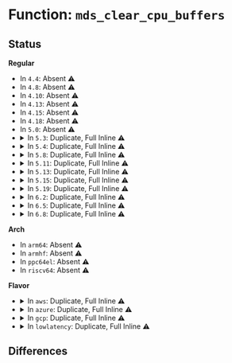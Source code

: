 # Function: <code>mds_clear_cpu_buffers</code>

## Status
<b>Regular</b>
<ul>
<li>
In <code>4.4</code>: Absent ⚠️
</li>
<li>
In <code>4.8</code>: Absent ⚠️
</li>
<li>
In <code>4.10</code>: Absent ⚠️
</li>
<li>
In <code>4.13</code>: Absent ⚠️
</li>
<li>
In <code>4.15</code>: Absent ⚠️
</li>
<li>
In <code>4.18</code>: Absent ⚠️
</li>
<li>
In <code>5.0</code>: Absent ⚠️
</li>
<li>
<details>
<summary>In <code>5.3</code>: Duplicate, Full Inline ⚠️</summary>

**Collision:** Static Duplication

**Inline:** Full

**Transformation:** False

**Instances:**

```
In arch/x86/entry/common.c (ffffffff810047fa)
Location: arch/x86/include/asm/nospec-branch.h:323
Inline: True
Inline callers:
  - arch/x86/entry/common.c:do_fast_syscall_32
  - arch/x86/entry/common.c:do_fast_syscall_32
  - arch/x86/entry/common.c:do_int80_syscall_32
  - arch/x86/entry/common.c:do_syscall_64
```
```
In arch/x86/kernel/nmi.c (ffffffff81035d60)
Location: arch/x86/include/asm/nospec-branch.h:323
Inline: True
```
```
In arch/x86/kernel/process.c (ffffffff81a9cb86)
Location: arch/x86/include/asm/nospec-branch.h:323
Inline: True
Inline callers:
  - arch/x86/kernel/process.c:mwait_idle
  - arch/x86/kernel/process.c:stop_this_cpu
```
```
In arch/x86/kernel/acpi/cstate.c (ffffffff81a9cd47)
Location: arch/x86/include/asm/nospec-branch.h:323
Inline: True
Inline callers:
  - arch/x86/kernel/acpi/cstate.c:acpi_processor_ffh_cstate_enter
```
```
In arch/x86/kernel/smpboot.c (ffffffff81064931)
Location: arch/x86/include/asm/nospec-branch.h:323
Inline: True
Inline callers:
  - arch/x86/kernel/smpboot.c:native_play_dead
  - arch/x86/kernel/smpboot.c:hlt_play_dead
```
```
In arch/x86/kernel/kvm.c (ffffffff81076d6f)
Location: arch/x86/include/asm/nospec-branch.h:323
Inline: True
Inline callers:
  - arch/x86/kernel/kvm.c:kvm_async_pf_task_wait
```
```
In arch/x86/kernel/paravirt.c (ffffffff81a9cda5)
Location: arch/x86/include/asm/nospec-branch.h:323
Inline: True
Inline callers:
  - arch/x86/kernel/paravirt.c:native_halt
  - arch/x86/kernel/paravirt.c:native_safe_halt
```
```
In drivers/idle/intel_idle.c (ffffffff815b3b52)
Location: arch/x86/include/asm/nospec-branch.h:323
Inline: True
Inline callers:
  - drivers/idle/intel_idle.c:intel_idle_s2idle
  - drivers/idle/intel_idle.c:intel_idle
```
</details>
</li>
<li>
<details>
<summary>In <code>5.4</code>: Duplicate, Full Inline ⚠️</summary>

**Collision:** Static Duplication

**Inline:** Full

**Transformation:** False

**Instances:**

```
In arch/x86/entry/common.c (ffffffff8100485a)
Location: arch/x86/include/asm/nospec-branch.h:323
Inline: True
Inline callers:
  - arch/x86/entry/common.c:do_fast_syscall_32
  - arch/x86/entry/common.c:do_fast_syscall_32
  - arch/x86/entry/common.c:do_int80_syscall_32
  - arch/x86/entry/common.c:do_syscall_64
```
```
In arch/x86/kernel/nmi.c (ffffffff8103657b)
Location: arch/x86/include/asm/nospec-branch.h:323
Inline: True
```
```
In arch/x86/kernel/process.c (ffffffff81ad43d6)
Location: arch/x86/include/asm/nospec-branch.h:323
Inline: True
Inline callers:
  - arch/x86/kernel/process.c:mwait_idle
  - arch/x86/kernel/process.c:stop_this_cpu
```
```
In arch/x86/kernel/acpi/cstate.c (ffffffff81ad4597)
Location: arch/x86/include/asm/nospec-branch.h:323
Inline: True
Inline callers:
  - arch/x86/kernel/acpi/cstate.c:acpi_processor_ffh_cstate_enter
```
```
In arch/x86/kernel/smpboot.c (ffffffff81064fb1)
Location: arch/x86/include/asm/nospec-branch.h:323
Inline: True
Inline callers:
  - arch/x86/kernel/smpboot.c:native_play_dead
  - arch/x86/kernel/smpboot.c:hlt_play_dead
```
```
In arch/x86/kernel/kvm.c (ffffffff81077dbf)
Location: arch/x86/include/asm/nospec-branch.h:323
Inline: True
Inline callers:
  - arch/x86/kernel/kvm.c:kvm_async_pf_task_wait
```
```
In arch/x86/kernel/paravirt.c (ffffffff81ad45f5)
Location: arch/x86/include/asm/nospec-branch.h:323
Inline: True
Inline callers:
  - arch/x86/kernel/paravirt.c:native_halt
  - arch/x86/kernel/paravirt.c:native_safe_halt
```
```
In drivers/idle/intel_idle.c (ffffffff815d4d92)
Location: arch/x86/include/asm/nospec-branch.h:323
Inline: True
Inline callers:
  - drivers/idle/intel_idle.c:intel_idle_s2idle
  - drivers/idle/intel_idle.c:intel_idle
```
</details>
</li>
<li>
<details>
<summary>In <code>5.8</code>: Duplicate, Full Inline ⚠️</summary>

**Collision:** Static Duplication

**Inline:** Full

**Transformation:** False

**Instances:**

```
In arch/x86/entry/common.c (ffffffff81bbc7f1)
Location: arch/x86/include/asm/nospec-branch.h:265
Inline: True
Inline callers:
  - arch/x86/entry/common.c:do_fast_syscall_32
  - arch/x86/entry/common.c:do_int80_syscall_32
  - arch/x86/entry/common.c:do_syscall_64
  - arch/x86/entry/common.c:syscall_return_slowpath
  - arch/x86/entry/common.c:prepare_exit_to_usermode
```
```
In arch/x86/kernel/nmi.c (ffffffff81bbdf59)
Location: arch/x86/include/asm/nospec-branch.h:265
Inline: True
Inline callers:
  - arch/x86/kernel/nmi.c:exc_nmi
```
```
In arch/x86/kernel/process.c (ffffffff81bcc4c2)
Location: arch/x86/include/asm/nospec-branch.h:265
Inline: True
Inline callers:
  - arch/x86/kernel/process.c:mwait_idle
  - arch/x86/kernel/process.c:stop_this_cpu
```
```
In arch/x86/kernel/acpi/cstate.c (ffffffff81068ab9)
Location: arch/x86/include/asm/nospec-branch.h:265
Inline: True
Inline callers:
  - arch/x86/kernel/acpi/cstate.c:mwait_idle_with_hints
```
```
In arch/x86/kernel/smpboot.c (ffffffff8106b6da)
Location: arch/x86/include/asm/nospec-branch.h:265
Inline: True
Inline callers:
  - arch/x86/kernel/smpboot.c:native_play_dead
  - arch/x86/kernel/smpboot.c:hlt_play_dead
```
```
In arch/x86/kernel/paravirt.c (ffffffff81bcc675)
Location: arch/x86/include/asm/nospec-branch.h:265
Inline: True
Inline callers:
  - arch/x86/kernel/paravirt.c:native_halt
  - arch/x86/kernel/paravirt.c:native_safe_halt
```
```
In drivers/idle/intel_idle.c (ffffffff8167e8d9)
Location: arch/x86/include/asm/nospec-branch.h:265
Inline: True
```
</details>
</li>
<li>
<details>
<summary>In <code>5.11</code>: Duplicate, Full Inline ⚠️</summary>

**Collision:** Static Duplication

**Inline:** Full

**Transformation:** False

**Instances:**

```
In arch/x86/kernel/nmi.c (ffffffff81c367fd)
Location: arch/x86/include/asm/nospec-branch.h:265
Inline: True
Inline callers:
  - arch/x86/kernel/nmi.c:exc_nmi
```
```
In arch/x86/kernel/process.c (ffffffff81c4519b)
Location: arch/x86/include/asm/nospec-branch.h:265
Inline: True
Inline callers:
  - arch/x86/kernel/process.c:mwait_idle
  - arch/x86/kernel/process.c:stop_this_cpu
```
```
In arch/x86/kernel/acpi/cstate.c (ffffffff8106a759)
Location: arch/x86/include/asm/nospec-branch.h:265
Inline: True
Inline callers:
  - arch/x86/kernel/acpi/cstate.c:mwait_idle_with_hints
```
```
In arch/x86/kernel/smpboot.c (ffffffff8106d37a)
Location: arch/x86/include/asm/nospec-branch.h:265
Inline: True
Inline callers:
  - arch/x86/kernel/smpboot.c:native_play_dead
  - arch/x86/kernel/smpboot.c:hlt_play_dead
```
```
In arch/x86/kernel/paravirt.c (ffffffff81c45225)
Location: arch/x86/include/asm/nospec-branch.h:265
Inline: True
Inline callers:
  - arch/x86/kernel/paravirt.c:native_halt
  - arch/x86/kernel/paravirt.c:native_safe_halt
```
```
In kernel/entry/common.c (ffffffff81c38a2e)
Location: arch/x86/include/asm/nospec-branch.h:265
Inline: True
Inline callers:
  - kernel/entry/common.c:irqentry_exit_to_user_mode
  - kernel/entry/common.c:syscall_exit_to_user_mode
  - kernel/entry/common.c:exit_to_user_mode
```
```
In drivers/idle/intel_idle.c (ffffffff8169d5d9)
Location: arch/x86/include/asm/nospec-branch.h:265
Inline: True
```
</details>
</li>
<li>
<details>
<summary>In <code>5.13</code>: Duplicate, Full Inline ⚠️</summary>

**Collision:** Static Duplication

**Inline:** Full

**Transformation:** False

**Instances:**

```
In arch/x86/kernel/nmi.c (ffffffff81c28c8d)
Location: arch/x86/include/asm/nospec-branch.h:264
Inline: True
Inline callers:
  - arch/x86/kernel/nmi.c:exc_nmi
```
```
In arch/x86/kernel/process.c (ffffffff81c38418)
Location: arch/x86/include/asm/nospec-branch.h:264
Inline: True
Inline callers:
  - arch/x86/kernel/process.c:mwait_idle
  - arch/x86/kernel/process.c:stop_this_cpu
```
```
In arch/x86/kernel/acpi/cstate.c (ffffffff8106b220)
Location: arch/x86/include/asm/nospec-branch.h:264
Inline: True
Inline callers:
  - arch/x86/kernel/acpi/cstate.c:mwait_idle_with_hints
```
```
In arch/x86/kernel/smpboot.c (ffffffff8106ddea)
Location: arch/x86/include/asm/nospec-branch.h:264
Inline: True
Inline callers:
  - arch/x86/kernel/smpboot.c:native_play_dead
  - arch/x86/kernel/smpboot.c:hlt_play_dead
```
```
In arch/x86/kernel/paravirt.c (ffffffff81c384a5)
Location: arch/x86/include/asm/nospec-branch.h:264
Inline: True
Inline callers:
  - arch/x86/kernel/paravirt.c:native_halt
  - arch/x86/kernel/paravirt.c:native_safe_halt
```
```
In kernel/entry/common.c (ffffffff81c2ae2e)
Location: arch/x86/include/asm/nospec-branch.h:264
Inline: True
Inline callers:
  - kernel/entry/common.c:irqentry_exit_to_user_mode
  - kernel/entry/common.c:syscall_exit_to_user_mode
  - kernel/entry/common.c:exit_to_user_mode
```
```
In drivers/idle/intel_idle.c (ffffffff81680360)
Location: arch/x86/include/asm/nospec-branch.h:264
Inline: True
```
</details>
</li>
<li>
<details>
<summary>In <code>5.15</code>: Duplicate, Full Inline ⚠️</summary>

**Collision:** Static Duplication

**Inline:** Full

**Transformation:** False

**Instances:**

```
In arch/x86/kernel/nmi.c (ffffffff81d46e27)
Location: arch/x86/include/asm/nospec-branch.h:268
Inline: True
Inline callers:
  - arch/x86/kernel/nmi.c:exc_nmi
```
```
In arch/x86/kernel/process.c (ffffffff81d56ca5)
Location: arch/x86/include/asm/nospec-branch.h:268
Inline: True
Inline callers:
  - arch/x86/kernel/process.c:mwait_idle
  - arch/x86/kernel/process.c:stop_this_cpu
```
```
In arch/x86/kernel/acpi/cstate.c (ffffffff81075d3d)
Location: arch/x86/include/asm/nospec-branch.h:268
Inline: True
Inline callers:
  - arch/x86/kernel/acpi/cstate.c:mwait_idle_with_hints
```
```
In arch/x86/kernel/smpboot.c (ffffffff810795f7)
Location: arch/x86/include/asm/nospec-branch.h:268
Inline: True
Inline callers:
  - arch/x86/kernel/smpboot.c:native_play_dead
  - arch/x86/kernel/smpboot.c:hlt_play_dead
```
```
In arch/x86/kernel/paravirt.c (ffffffff81d56d52)
Location: arch/x86/include/asm/nospec-branch.h:268
Inline: True
Inline callers:
  - arch/x86/kernel/paravirt.c:native_halt
  - arch/x86/kernel/paravirt.c:native_safe_halt
```
```
In kernel/entry/common.c (ffffffff81d493bb)
Location: arch/x86/include/asm/nospec-branch.h:268
Inline: True
Inline callers:
  - kernel/entry/common.c:irqentry_exit_to_user_mode
  - kernel/entry/common.c:syscall_exit_to_user_mode
  - kernel/entry/common.c:exit_to_user_mode
```
```
In drivers/idle/intel_idle.c (ffffffff816f50cd)
Location: arch/x86/include/asm/nospec-branch.h:268
Inline: True
```
</details>
</li>
<li>
<details>
<summary>In <code>5.19</code>: Duplicate, Full Inline ⚠️</summary>

**Collision:** Static Duplication

**Inline:** Full

**Transformation:** False

**Instances:**

```
In arch/x86/kernel/nmi.c (ffffffff81f1536f)
Location: arch/x86/include/asm/nospec-branch.h:359
Inline: True
Inline callers:
  - arch/x86/kernel/nmi.c:exc_nmi
```
```
In arch/x86/kernel/process.c (ffffffff81f28f15)
Location: arch/x86/include/asm/nospec-branch.h:359
Inline: True
Inline callers:
  - arch/x86/kernel/process.c:mwait_idle
  - arch/x86/kernel/process.c:stop_this_cpu
```
```
In arch/x86/kernel/acpi/cstate.c (ffffffff81084786)
Location: arch/x86/include/asm/nospec-branch.h:359
Inline: True
Inline callers:
  - arch/x86/kernel/acpi/cstate.c:mwait_idle_with_hints
```
```
In arch/x86/kernel/smpboot.c (ffffffff81088487)
Location: arch/x86/include/asm/nospec-branch.h:359
Inline: True
Inline callers:
  - arch/x86/kernel/smpboot.c:native_play_dead
  - arch/x86/kernel/smpboot.c:hlt_play_dead
```
```
In arch/x86/kernel/paravirt.c (ffffffff81f29012)
Location: arch/x86/include/asm/nospec-branch.h:359
Inline: True
Inline callers:
  - arch/x86/kernel/paravirt.c:native_halt
  - arch/x86/kernel/paravirt.c:native_safe_halt
```
```
In kernel/entry/common.c (ffffffff81f1884b)
Location: arch/x86/include/asm/nospec-branch.h:359
Inline: True
Inline callers:
  - kernel/entry/common.c:irqentry_exit_to_user_mode
  - kernel/entry/common.c:syscall_exit_to_user_mode
  - kernel/entry/common.c:exit_to_user_mode
```
```
In drivers/idle/intel_idle.c (ffffffff818219f6)
Location: arch/x86/include/asm/nospec-branch.h:359
Inline: True
```
</details>
</li>
<li>
<details>
<summary>In <code>6.2</code>: Duplicate, Full Inline ⚠️</summary>

**Collision:** Static Duplication

**Inline:** Full

**Transformation:** False

**Instances:**

```
In arch/x86/kernel/nmi.c (ffffffff820bc801)
Location: arch/x86/include/asm/nospec-branch.h:535
Inline: True
Inline callers:
  - arch/x86/kernel/nmi.c:exc_nmi
```
```
In arch/x86/kernel/process.c (ffffffff820d4c05)
Location: arch/x86/include/asm/nospec-branch.h:535
Inline: True
Inline callers:
  - arch/x86/kernel/process.c:mwait_idle
  - arch/x86/kernel/process.c:stop_this_cpu
```
```
In arch/x86/kernel/acpi/cstate.c (ffffffff81097a16)
Location: arch/x86/include/asm/nospec-branch.h:535
Inline: True
Inline callers:
  - arch/x86/kernel/acpi/cstate.c:mwait_idle_with_hints
```
```
In arch/x86/kernel/smpboot.c (ffffffff8109bf47)
Location: arch/x86/include/asm/nospec-branch.h:535
Inline: True
Inline callers:
  - arch/x86/kernel/smpboot.c:native_play_dead
  - arch/x86/kernel/smpboot.c:hlt_play_dead
```
```
In arch/x86/kernel/paravirt.c (ffffffff820d4d02)
Location: arch/x86/include/asm/nospec-branch.h:535
Inline: True
Inline callers:
  - arch/x86/kernel/paravirt.c:native_halt
  - arch/x86/kernel/paravirt.c:native_safe_halt
```
```
In kernel/entry/common.c (ffffffff820bfe8b)
Location: arch/x86/include/asm/nospec-branch.h:535
Inline: True
Inline callers:
  - kernel/entry/common.c:irqentry_exit_to_user_mode
  - kernel/entry/common.c:syscall_exit_to_user_mode
  - kernel/entry/common.c:exit_to_user_mode
```
```
In drivers/idle/intel_idle.c (ffffffff819526e6)
Location: arch/x86/include/asm/nospec-branch.h:535
Inline: True
```
</details>
</li>
<li>
<details>
<summary>In <code>6.5</code>: Duplicate, Full Inline ⚠️</summary>

**Collision:** Static Duplication

**Inline:** Full

**Transformation:** False

**Instances:**

```
In arch/x86/kernel/nmi.c (ffffffff8213e088)
Location: arch/x86/include/asm/nospec-branch.h:557
Inline: True
Inline callers:
  - arch/x86/kernel/nmi.c:exc_nmi
```
```
In arch/x86/kernel/process.c (ffffffff82142ff3)
Location: arch/x86/include/asm/nospec-branch.h:557
Inline: True
Inline callers:
  - arch/x86/kernel/process.c:mwait_idle
  - arch/x86/kernel/process.c:stop_this_cpu
```
```
In arch/x86/kernel/acpi/cstate.c (ffffffff821430f9)
Location: arch/x86/include/asm/nospec-branch.h:557
Inline: True
Inline callers:
  - arch/x86/kernel/acpi/cstate.c:acpi_processor_ffh_cstate_enter
```
```
In arch/x86/kernel/smpboot.c (ffffffff8109ee9c)
Location: arch/x86/include/asm/nospec-branch.h:557
Inline: True
Inline callers:
  - arch/x86/kernel/smpboot.c:hlt_play_dead
  - arch/x86/kernel/smpboot.c:mwait_play_dead
  - arch/x86/kernel/smpboot.c:mwait_play_dead
```
```
In arch/x86/kernel/paravirt.c (ffffffff82141032)
Location: arch/x86/include/asm/nospec-branch.h:557
Inline: True
Inline callers:
  - arch/x86/kernel/paravirt.c:pv_native_safe_halt
  - arch/x86/kernel/paravirt.c:native_halt
```
```
In kernel/entry/common.c (ffffffff82141ccb)
Location: arch/x86/include/asm/nospec-branch.h:557
Inline: True
Inline callers:
  - kernel/entry/common.c:irqentry_exit_to_user_mode
  - kernel/entry/common.c:syscall_exit_to_user_mode
  - kernel/entry/common.c:exit_to_user_mode
```
```
In drivers/idle/intel_idle.c (ffffffff8214362e)
Location: arch/x86/include/asm/nospec-branch.h:557
Inline: True
Inline callers:
  - drivers/idle/intel_idle.c:intel_idle_s2idle
  - drivers/idle/intel_idle.c:intel_idle_xstate
  - drivers/idle/intel_idle.c:intel_idle_ibrs
  - drivers/idle/intel_idle.c:intel_idle_irq
  - drivers/idle/intel_idle.c:intel_idle
```
</details>
</li>
<li>
<details>
<summary>In <code>6.8</code>: Duplicate, Full Inline ⚠️</summary>

**Collision:** Static Duplication

**Inline:** Full

**Transformation:** False

**Instances:**

```
In arch/x86/kernel/process.c (ffffffff822256e0)
Location: arch/x86/include/asm/nospec-branch.h:577
Inline: True
Inline callers:
  - arch/x86/kernel/process.c:mwait_idle
  - arch/x86/kernel/process.c:stop_this_cpu
```
```
In arch/x86/kernel/acpi/cstate.c (ffffffff822257e4)
Location: arch/x86/include/asm/nospec-branch.h:577
Inline: True
Inline callers:
  - arch/x86/kernel/acpi/cstate.c:acpi_processor_ffh_cstate_enter
  - arch/x86/kernel/acpi/cstate.c:acpi_processor_ffh_cstate_enter
```
```
In arch/x86/kernel/smpboot.c (ffffffff810a62cc)
Location: arch/x86/include/asm/nospec-branch.h:577
Inline: True
Inline callers:
  - arch/x86/kernel/smpboot.c:hlt_play_dead
  - arch/x86/kernel/smpboot.c:mwait_play_dead
  - arch/x86/kernel/smpboot.c:mwait_play_dead
```
```
In arch/x86/kernel/paravirt.c (ffffffff82222e52)
Location: arch/x86/include/asm/nospec-branch.h:577
Inline: True
Inline callers:
  - arch/x86/kernel/paravirt.c:pv_native_safe_halt
  - arch/x86/kernel/paravirt.c:native_halt
```
```
In drivers/idle/intel_idle.c (ffffffff82225d3e)
Location: arch/x86/include/asm/nospec-branch.h:577
Inline: True
Inline callers:
  - drivers/idle/intel_idle.c:intel_idle_s2idle
  - drivers/idle/intel_idle.c:intel_idle_xstate
  - drivers/idle/intel_idle.c:intel_idle_ibrs
  - drivers/idle/intel_idle.c:intel_idle_irq
  - drivers/idle/intel_idle.c:intel_idle
```
</details>
</li>
</ul>
<b>Arch</b>
<ul>
<li>
In <code>arm64</code>: Absent ⚠️
</li>
<li>
In <code>armhf</code>: Absent ⚠️
</li>
<li>
In <code>ppc64el</code>: Absent ⚠️
</li>
<li>
In <code>riscv64</code>: Absent ⚠️
</li>
</ul>
<b>Flavor</b>
<ul>
<li>
<details>
<summary>In <code>aws</code>: Duplicate, Full Inline ⚠️</summary>

**Collision:** Static Duplication

**Inline:** Full

**Transformation:** False

**Instances:**

```
In arch/x86/entry/common.c (ffffffff8100485a)
Location: arch/x86/include/asm/nospec-branch.h:323
Inline: True
Inline callers:
  - arch/x86/entry/common.c:do_fast_syscall_32
  - arch/x86/entry/common.c:do_fast_syscall_32
  - arch/x86/entry/common.c:do_int80_syscall_32
  - arch/x86/entry/common.c:do_syscall_64
```
```
In arch/x86/kernel/nmi.c (ffffffff810366db)
Location: arch/x86/include/asm/nospec-branch.h:323
Inline: True
```
```
In arch/x86/kernel/process.c (ffffffff81a73246)
Location: arch/x86/include/asm/nospec-branch.h:323
Inline: True
Inline callers:
  - arch/x86/kernel/process.c:mwait_idle
  - arch/x86/kernel/process.c:stop_this_cpu
```
```
In arch/x86/kernel/acpi/cstate.c (ffffffff81a73407)
Location: arch/x86/include/asm/nospec-branch.h:323
Inline: True
Inline callers:
  - arch/x86/kernel/acpi/cstate.c:acpi_processor_ffh_cstate_enter
```
```
In arch/x86/kernel/smpboot.c (ffffffff81064aa1)
Location: arch/x86/include/asm/nospec-branch.h:323
Inline: True
Inline callers:
  - arch/x86/kernel/smpboot.c:native_play_dead
  - arch/x86/kernel/smpboot.c:hlt_play_dead
```
```
In arch/x86/kernel/kvm.c (ffffffff81076dbf)
Location: arch/x86/include/asm/nospec-branch.h:323
Inline: True
Inline callers:
  - arch/x86/kernel/kvm.c:kvm_async_pf_task_wait
```
```
In arch/x86/kernel/paravirt.c (ffffffff81a73465)
Location: arch/x86/include/asm/nospec-branch.h:323
Inline: True
Inline callers:
  - arch/x86/kernel/paravirt.c:native_halt
  - arch/x86/kernel/paravirt.c:native_safe_halt
```
```
In drivers/idle/intel_idle.c (ffffffff815c8ae2)
Location: arch/x86/include/asm/nospec-branch.h:323
Inline: True
Inline callers:
  - drivers/idle/intel_idle.c:intel_idle_s2idle
  - drivers/idle/intel_idle.c:intel_idle
```
</details>
</li>
<li>
<details>
<summary>In <code>azure</code>: Duplicate, Full Inline ⚠️</summary>

**Collision:** Static Duplication

**Inline:** Full

**Transformation:** False

**Instances:**

```
In arch/x86/entry/common.c (ffffffff81002ead)
Location: arch/x86/include/asm/nospec-branch.h:323
Inline: True
Inline callers:
  - arch/x86/entry/common.c:do_fast_syscall_32
  - arch/x86/entry/common.c:do_fast_syscall_32
  - arch/x86/entry/common.c:do_int80_syscall_32
  - arch/x86/entry/common.c:do_syscall_64
```
```
In arch/x86/kernel/nmi.c (ffffffff81026023)
Location: arch/x86/include/asm/nospec-branch.h:323
Inline: True
```
```
In arch/x86/kernel/process.c (ffffffff81a2f606)
Location: arch/x86/include/asm/nospec-branch.h:323
Inline: True
Inline callers:
  - arch/x86/kernel/process.c:mwait_idle
  - arch/x86/kernel/process.c:stop_this_cpu
  - arch/x86/kernel/process.c:default_idle
```
```
In arch/x86/kernel/tboot.c (ffffffff8103344d)
Location: arch/x86/include/asm/nospec-branch.h:323
Inline: True
```
```
In arch/x86/kernel/acpi/cstate.c (ffffffff81a2f7b7)
Location: arch/x86/include/asm/nospec-branch.h:323
Inline: True
Inline callers:
  - arch/x86/kernel/acpi/cstate.c:acpi_processor_ffh_cstate_enter
```
```
In arch/x86/kernel/reboot.c (ffffffff81052af1)
Location: arch/x86/include/asm/nospec-branch.h:323
Inline: True
Inline callers:
  - arch/x86/kernel/reboot.c:crash_nmi_callback
```
```
In arch/x86/kernel/smpboot.c (ffffffff81054d76)
Location: arch/x86/include/asm/nospec-branch.h:323
Inline: True
Inline callers:
  - arch/x86/kernel/smpboot.c:native_play_dead
  - arch/x86/kernel/smpboot.c:hlt_play_dead
```
```
In arch/x86/kernel/kvm.c (ffffffff81066e13)
Location: arch/x86/include/asm/nospec-branch.h:323
Inline: True
Inline callers:
  - arch/x86/kernel/kvm.c:kvm_async_pf_task_wait
```
```
In arch/x86/mm/extable.c (ffffffff828a6274)
Location: arch/x86/include/asm/nospec-branch.h:323
Inline: True
Inline callers:
  - arch/x86/mm/extable.c:early_fixup_exception
```
```
In drivers/idle/intel_idle.c (ffffffff815b1b52)
Location: arch/x86/include/asm/nospec-branch.h:323
Inline: True
Inline callers:
  - drivers/idle/intel_idle.c:intel_idle_s2idle
  - drivers/idle/intel_idle.c:intel_idle
```
```
In drivers/acpi/processor_idle.c (ffffffff815efa72)
Location: arch/x86/include/asm/nospec-branch.h:323
Inline: True
Inline callers:
  - drivers/acpi/processor_idle.c:acpi_idle_play_dead
  - drivers/acpi/processor_idle.c:acpi_idle_do_entry
```
</details>
</li>
<li>
<details>
<summary>In <code>gcp</code>: Duplicate, Full Inline ⚠️</summary>

**Collision:** Static Duplication

**Inline:** Full

**Transformation:** False

**Instances:**

```
In arch/x86/entry/common.c (ffffffff8100481a)
Location: arch/x86/include/asm/nospec-branch.h:323
Inline: True
Inline callers:
  - arch/x86/entry/common.c:do_fast_syscall_32
  - arch/x86/entry/common.c:do_fast_syscall_32
  - arch/x86/entry/common.c:do_int80_syscall_32
  - arch/x86/entry/common.c:do_syscall_64
```
```
In arch/x86/kernel/nmi.c (ffffffff8103653b)
Location: arch/x86/include/asm/nospec-branch.h:323
Inline: True
```
```
In arch/x86/kernel/process.c (ffffffff81adf656)
Location: arch/x86/include/asm/nospec-branch.h:323
Inline: True
Inline callers:
  - arch/x86/kernel/process.c:mwait_idle
  - arch/x86/kernel/process.c:stop_this_cpu
```
```
In arch/x86/kernel/acpi/cstate.c (ffffffff81adf817)
Location: arch/x86/include/asm/nospec-branch.h:323
Inline: True
Inline callers:
  - arch/x86/kernel/acpi/cstate.c:acpi_processor_ffh_cstate_enter
```
```
In arch/x86/kernel/smpboot.c (ffffffff81064f51)
Location: arch/x86/include/asm/nospec-branch.h:323
Inline: True
Inline callers:
  - arch/x86/kernel/smpboot.c:native_play_dead
  - arch/x86/kernel/smpboot.c:hlt_play_dead
```
```
In arch/x86/kernel/kvm.c (ffffffff81076d6f)
Location: arch/x86/include/asm/nospec-branch.h:323
Inline: True
Inline callers:
  - arch/x86/kernel/kvm.c:kvm_async_pf_task_wait
```
```
In arch/x86/kernel/paravirt.c (ffffffff81adf875)
Location: arch/x86/include/asm/nospec-branch.h:323
Inline: True
Inline callers:
  - arch/x86/kernel/paravirt.c:native_halt
  - arch/x86/kernel/paravirt.c:native_safe_halt
```
```
In drivers/idle/intel_idle.c (ffffffff815c9072)
Location: arch/x86/include/asm/nospec-branch.h:323
Inline: True
Inline callers:
  - drivers/idle/intel_idle.c:intel_idle_s2idle
  - drivers/idle/intel_idle.c:intel_idle
```
</details>
</li>
<li>
<details>
<summary>In <code>lowlatency</code>: Duplicate, Full Inline ⚠️</summary>

**Collision:** Static Duplication

**Inline:** Full

**Transformation:** False

**Instances:**

```
In arch/x86/entry/common.c (ffffffff8100495a)
Location: arch/x86/include/asm/nospec-branch.h:323
Inline: True
Inline callers:
  - arch/x86/entry/common.c:do_fast_syscall_32
  - arch/x86/entry/common.c:do_fast_syscall_32
  - arch/x86/entry/common.c:do_int80_syscall_32
  - arch/x86/entry/common.c:do_syscall_64
```
```
In arch/x86/kernel/nmi.c (ffffffff8103753b)
Location: arch/x86/include/asm/nospec-branch.h:323
Inline: True
```
```
In arch/x86/kernel/process.c (ffffffff81aebde6)
Location: arch/x86/include/asm/nospec-branch.h:323
Inline: True
Inline callers:
  - arch/x86/kernel/process.c:mwait_idle
  - arch/x86/kernel/process.c:stop_this_cpu
```
```
In arch/x86/kernel/acpi/cstate.c (ffffffff81aebfe7)
Location: arch/x86/include/asm/nospec-branch.h:323
Inline: True
Inline callers:
  - arch/x86/kernel/acpi/cstate.c:acpi_processor_ffh_cstate_enter
```
```
In arch/x86/kernel/smpboot.c (ffffffff81066531)
Location: arch/x86/include/asm/nospec-branch.h:323
Inline: True
Inline callers:
  - arch/x86/kernel/smpboot.c:native_play_dead
  - arch/x86/kernel/smpboot.c:hlt_play_dead
```
```
In arch/x86/kernel/kvm.c (ffffffff81078dcc)
Location: arch/x86/include/asm/nospec-branch.h:323
Inline: True
Inline callers:
  - arch/x86/kernel/kvm.c:kvm_async_pf_task_wait
```
```
In arch/x86/kernel/paravirt.c (ffffffff81aec045)
Location: arch/x86/include/asm/nospec-branch.h:323
Inline: True
Inline callers:
  - arch/x86/kernel/paravirt.c:native_halt
  - arch/x86/kernel/paravirt.c:native_safe_halt
```
```
In drivers/idle/intel_idle.c (ffffffff815e2ed2)
Location: arch/x86/include/asm/nospec-branch.h:323
Inline: True
Inline callers:
  - drivers/idle/intel_idle.c:intel_idle_s2idle
  - drivers/idle/intel_idle.c:intel_idle
```
</details>
</li>
</ul>

## Differences
